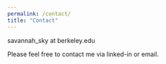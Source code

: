 ```yaml
---
permalink: /contact/
title: "Contact"
---
```


savannah_sky at berkeley.edu 

Please feel free to contact me via linked-in or email.